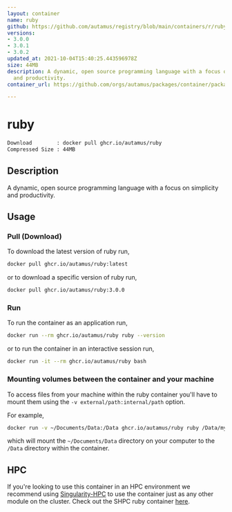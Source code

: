 ```yaml
---
layout: container
name: ruby
github: https://github.com/autamus/registry/blob/main/containers/r/ruby/spack.yaml
versions:
- 3.0.0
- 3.0.1
- 3.0.2
updated_at: 2021-10-04T15:40:25.443596978Z
size: 44MB
description: A dynamic, open source programming language with a focus on simplicity
  and productivity.
container_url: https://github.com/orgs/autamus/packages/container/package/ruby

---
```

# ruby
```bash 
Download        : docker pull ghcr.io/autamus/ruby
Compressed Size : 44MB
```

## Description
A dynamic, open source programming language with a focus on simplicity and productivity.

## Usage
### Pull (Download)
To download the latest version of ruby run,

```bash
docker pull ghcr.io/autamus/ruby:latest
```

or to download a specific version of ruby run,

```bash
docker pull ghcr.io/autamus/ruby:3.0.0
```
### Run
To run the container as an application run,
```bash
docker run --rm ghcr.io/autamus/ruby ruby --version
```

or to run the container in an interactive session run,
```bash
docker run -it --rm ghcr.io/autamus/ruby bash
```

### Mounting volumes between the container and your machine
To access files from your machine within the ruby container you'll have to mount them using the `-v external/path:internal/path` option.

For example,
```bash
docker run -v ~/Documents/Data:/Data ghcr.io/autamus/ruby ruby /Data/myData.csv
```
which will mount the `~/Documents/Data` directory on your computer to the `/Data` directory within the container.

## HPC
If you're looking to use this container in an HPC environment we recommend using [Singularity-HPC](https://singularity-hpc.readthedocs.io) to use the container just as any other module on the cluster. Check out the SHPC ruby container [here](https://singularityhub.github.io/singularity-hpc/r/ghcr.io-autamus-ruby/).